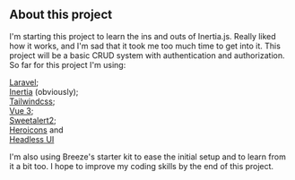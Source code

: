 ## About this project

I'm starting this project to learn the ins and outs of Inertia.js. Really liked how it works, and I'm sad that it took me too much time to get into it. This project will be a basic CRUD system with authentication and authorization. So far for this project I'm using:

[Laravel](https://laravel.com);  
[Inertia](https://inertiajs.com) (obviously);  
[Tailwindcss](https://tailwindcss.com);  
[Vue 3](https://vuejs.org);  
[Sweetalert2](https://sweetalert2.github.io/);  
[Heroicons](https://heroicons.com/) and  
[Headless UI](https://headlessui.com)

I'm also using Breeze's starter kit to ease the initial setup and to learn from it a bit too. I hope to improve my coding skills by the end of this project.  
